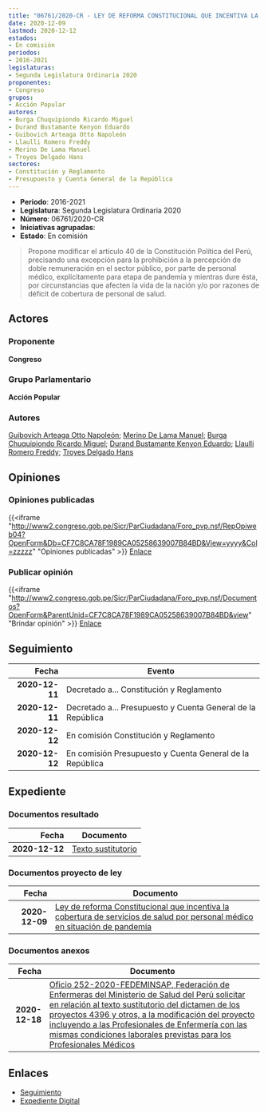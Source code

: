 ```yaml
---
title: "06761/2020-CR - LEY DE REFORMA CONSTITUCIONAL QUE INCENTIVA LA COBERTURA DE SERVICIOS DE SALUD POR PERSONAL MÉDICO EN SITUACIÓN DE PANDEMIA"
date: 2020-12-09
lastmod: 2020-12-12
estados:
- En comisión
periodos:
- 2016-2021
legislaturas:
- Segunda Legislatura Ordinaria 2020
proponentes:
- Congreso
grupos:
- Acción Popular
autores:
- Burga Chuquipiondo Ricardo Miguel
- Durand Bustamante Kenyon Eduardo
- Guibovich Arteaga Otto Napoleón
- Llaulli Romero Freddy
- Merino De Lama Manuel
- Troyes Delgado Hans
sectores:
- Constitución y Reglamento
- Presupuesto y Cuenta General de la República
---
```

- **Periodo**: 2016-2021
- **Legislatura**: Segunda Legislatura Ordinaria 2020
- **Número**: 06761/2020-CR
- **Iniciativas agrupadas**: 
- **Estado**: En comisión

> Propone modificar el artículo 40 de la Constitución Política del Perú, precisando una excepción para la prohibición a la percepción de doble remuneración en el sector público, por parte de personal médico, explícitamente para etapa de pandemia y mientras dure ésta, por circunstancias que afecten la vida de la nación y/o por razones de déficit de cobertura de personal de salud.


## Actores

### Proponente

**Congreso**

### Grupo Parlamentario

**Acción Popular**

### Autores

[Guibovich Arteaga Otto Napoleón](mailto:mailto:oguibovich@congreso.gob.pe); [Merino De Lama Manuel](mailto:mailto:mmerino@congreso.gob.pe); [Burga Chuquipiondo Ricardo Miguel](mailto:mailto:rburga@congreso.gob.pe); [Durand Bustamante Kenyon Eduardo](mailto:mailto:kdurand@congreso.gob.pe); [Llaulli Romero Freddy](mailto:mailto:fllaulli@congreso.gob.pe); [Troyes Delgado Hans](mailto:mailto:htroyes@congreso.gob.pe)

## Opiniones

### Opiniones publicadas

{{<iframe "http://www2.congreso.gob.pe/Sicr/ParCiudadana/Foro_pvp.nsf/RepOpiweb04?OpenForm&Db=CF7C8CA78F1989CA05258639007B84BD&View=yyyy&Col=zzzzz" "Opiniones publicadas" >}}
[Enlace](http://www2.congreso.gob.pe/Sicr/ParCiudadana/Foro_pvp.nsf/RepOpiweb04?OpenForm&Db=CF7C8CA78F1989CA05258639007B84BD&View=yyyy&Col=zzzzz)

### Publicar opinión

{{<iframe "http://www2.congreso.gob.pe/Sicr/ParCiudadana/Foro_pvp.nsf/Documentos?OpenForm&ParentUnid=CF7C8CA78F1989CA05258639007B84BD&view" "Brindar opinión" >}}
[Enlace](http://www2.congreso.gob.pe/Sicr/ParCiudadana/Foro_pvp.nsf/Documentos?OpenForm&ParentUnid=CF7C8CA78F1989CA05258639007B84BD&view)


## Seguimiento

| Fecha | Evento |
|------:|--------|
| **2020-12-11** | Decretado a... Constitución y Reglamento |
| **2020-12-11** | Decretado a... Presupuesto y Cuenta General de la República |
| **2020-12-12** | En comisión Constitución y Reglamento |
| **2020-12-12** | En comisión Presupuesto y Cuenta General de la República |

## Expediente

### Documentos resultado

| Fecha | Documento |
|------:|-----------|
| **2020-12-12** | [Texto sustitutorio](https://leyes.congreso.gob.pe/Documentos/2016_2021/Texto_Sustitutorio/Proyectos_de_Ley/TS04396-20201212.pdf) |

### Documentos proyecto de ley

| Fecha | Documento |
|------:|-----------|
| **2020-12-09** | [Ley de reforma Constitucional que incentiva la cobertura de servicios de salud por personal médico en situación de pandemia](https://leyes.congreso.gob.pe/Documentos/2016_2021/Proyectos_de_Ley_y_de_Resoluciones_Legislativas/PL06761-20201209.pdf) |

### Documentos anexos

| Fecha | Documento |
|------:|-----------|
| **2020-12-18** | [Oficio 252-2020-FEDEMINSAP, Federación de Enfermeras del Ministerio de Salud del Perú solicitar en relación al texto sustitutorio del dictamen de los proyectos 4396 y otros, a la modificación del proyecto incluyendo a las Profesionales de Enfermería con las mismas condiciones laborales previstas para los Profesionales Médicos](http://www.leyes.congreso.gob.pe/Documentos/2016_2021/Oficios/Otras_Instituciones/OFICIO-252-2020-FEDEMINSAP.pdf) |

## Enlaces

- [Seguimiento](http://www2.congreso.gob.pe/Sicr/TraDocEstProc/CLProLey2016.nsf/f7fff46988ca05b1052578e100829cc7/3894d60a1a72c2ff0525863a0003abea?OpenDocument)
- [Expediente Digital](http://www2.congreso.gob.pe/Sicr/TraDocEstProc/Expvirt_2011.nsf/visbusqptramdoc1621/06761?opendocument)

